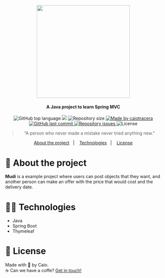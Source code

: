 <h1 align="center">
  <img src="https://spring.io/images/spring-logo-9146a4d3298760c2e7e49595184e1975.svg" width="300px"/>
</h1>

<h4 align="center">A Java project to learn Spring MVC</h4>

<p align="center">
  <img alt="GitHub top language" src="https://img.shields.io/github/languages/top/caiotracera/mudi?color=6db33f">

  <img src="https://img.shields.io/github/languages/count/caiotracera/mudi?color=6db33f">

  <img alt="Repository size" src="https://img.shields.io/github/repo-size/caiotracera/mudi?color=6db33f">

  <a href="https://www.linkedin.com/in/caiotracera/">
    <img alt="Made by caiotracera" src="https://img.shields.io/badge/made%20by-caiotracera-%230172B3?color=6db33f">
  </a>

  <a href="https://github.com/caiotracera/mudi/commits/master">
    <img alt="GitHub last commit" src="https://img.shields.io/github/last-commit/caiotracera/mudi?color=6db33f">
  </a>

  <a href="https://github.com/caiotracera/mudi/issues">
    <img alt="Repository issues" src="https://img.shields.io/github/issues/caiotracera/mudi?color=6db33f">
  </a>

  <img alt="License" src="https://img.shields.io/badge/license-MIT-brightgreen?color=6db33f"/>
</p>


<blockquote align="center">
“A person who never made a mistake never tried anything new.”
</blockquote>


<p align="center">
  <a href="#rocket-about-the-project">About the project</a>&nbsp;&nbsp;&nbsp;|&nbsp;&nbsp;&nbsp;
  <a href="#man_technologist-technologies">Technologies</a>&nbsp;&nbsp;&nbsp;|&nbsp;&nbsp;&nbsp;
  <a href="#memo-license">License</a>
</p>

# :rocket: About the project
<b>Mudi</b> is a example project where users can post objects that they want, and another person can make an offer with the price that would cost and the delivery date.

# :man_technologist: Technologies

* Java
* Spring Boot
* Thymeleaf

# :memo: License

Made with :sparkling_heart: by Caio.
<br />
:coffee: Can we have a coffe? <a href="https://www.linkedin.com/in/caiotracera/">Get in touch!</a>
